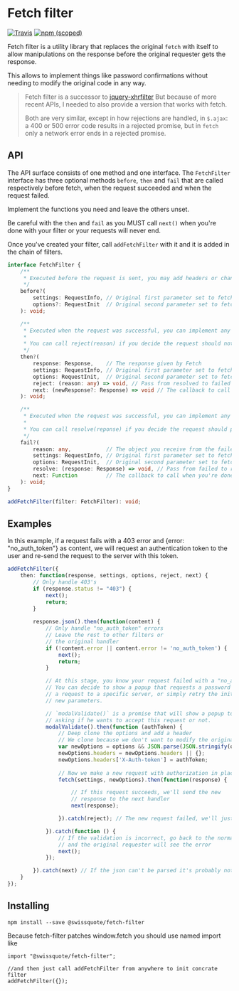 # Fetch filter

[![Travis](https://img.shields.io/travis/swissquote/fetch-filter.svg?style=flat-square)](https://travis-ci.org/swissquote/fetch-filter)
[![npm (scoped)](https://img.shields.io/npm/v/@swissquote/fetch-filter.svg?style=flat-square)](https://www.npmjs.com/package/@swissquote/fetch-filter)


Fetch filter is a utility library that replaces the original `fetch` with itself to allow manipulations on the response before the original requester gets the response.
 
This allows to implement things like password confirmations without needing to modify the original code in any way.

> Fetch filter is a successor to [jquery-xhrfilter](https://www.npmjs.com/package/jquery-xhrfilter)
> But because of more recent APIs, I needed to also provide a version that works with fetch.
>
> Both are very similar, except in how rejections are handled, in `$.ajax`: 
> a 400 or 500 error code results in a rejected promise, but in `fetch` only a network error
> ends in a rejected promise.

## API

The API surface consists of one method and one interface.
The `FetchFilter` interface has three optional methods `before`, `then` and `fail` that are called respectively before fetch, when the request succeeded and when the request failed.

Implement the functions you need and leave the others unset.

Be careful with the  `then` and `fail` as you MUST call `next()` when you're done with your filter or your requests will never end.

Once you've created your filter, call `addFetchFilter` with it and it is added in the chain of filters.

```typescript
interface FetchFilter {
    /**
     * Executed before the request is sent, you may add headers or change the options any way you want
     */
    before?(
        settings: RequestInfo, // Original first parameter set to fetch
        options?: RequestInit  // Original second parameter set to fetch
    ): void;

    /**
     * Executed when the request was successful, you can implement any logic here, even asynchronous.
     *
     * You can call reject(reason) if you decide the request should not pass.
     */
    then?(
        response: Response,    // The response given by Fetch
        settings: RequestInfo, // Original first parameter set to fetch
        options: RequestInit,  // Original second parameter set to fetch
        reject: (reason: any) => void, // Pass from resolved to failed for this promise
        next: (newResponse?: Response) => void // The callback to call when you're done with your business, you can optionally provide a new Response object here that will replace the original response
    ): void;

    /**
     * Executed when the request was successful, you can implement any logic here, even asynchronous.
     *
     * You can call resolve(reponse) if you decide the request should pass.
     */
    fail?(
        reason: any,           // The object you receive from the failed promise
        settings: RequestInfo, // Original first parameter set to fetch
        options: RequestInit,  // Original second parameter set to fetch
        resolve: (response: Response) => void, // Pass from failed to resolved for this request
        next: Function         // The callback to call when you're done with your business
    ): void;
}
```

```typescript
addFetchFilter(filter: FetchFilter): void;
```

## Examples

In this example, if a request fails with a 403 error and {error: "no_auth_token"} as content,
we will request an authentication token to the user and re-send the request to the server with this token.



```typescript
addFetchFilter({
    then: function(response, settings, options, reject, next) {
        // Only handle 403's
        if (response.status != "403") {
            next();
            return;
        }
        
        response.json().then(function(content) {
            // Only handle "no_auth_token" errors
            // Leave the rest to other filters or
            // the original handler
            if (!content.error || content.error != 'no_auth_token') {
                next();
                return;
            }

            // At this stage, you know your request failed with a "no_auth_token" error
            // You can decide to show a popup that requests a password from the user, do
            // a request to a specific server, or simply retry the initial request with
            // new parameters.

            // `modalValidate()` is a promise that will show a popup to the user 
            // asking if he wants to accept this request or not.
            modalValidate().then(function (authToken) {
                // Deep clone the options and add a header
                // We clone because we don't want to modify the original request
                var newOptions = options && JSON.parse(JSON.stringify(options)) || {};
                newOptions.headers = newOptions.headers || {};
                newOptions.headers['X-Auth-token'] = authToken;
        
                // Now we make a new request with authorization in place
                fetch(settings, newOptions).then(function(response) {

                    // If this request succeeds, we'll send the new
                    // response to the next handler
                    next(response);

                }).catch(reject); // The new request failed, we'll just fail the full request

            }).catch(function () {
                // If the validation is incorrect, go back to the normal cycle of things 
                // and the original requester will see the error
                next();
            });

        }).catch(next) // If the json can't be parsed it's probably not for us, continue with the rest
    }
});
```
## Installing

`npm install --save @swissquote/fetch-filter`

Because fetch-filter patches window.fetch you should use named import like

```ecmascript 6 
import "@swissquote/fetch-filter";

//and then just call addFetchFilter from anywhere to init concrate filter
addFetchFilter({});
```